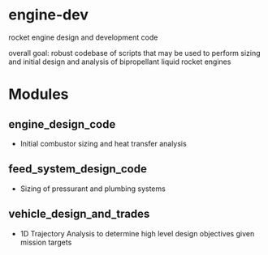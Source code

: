 # engine-dev
rocket engine design and development code

overall goal: robust codebase of scripts that may be used to perform sizing and initial design and analysis of bipropellant liquid rocket engines

# Modules
## engine_design_code
- Initial combustor sizing and heat transfer analysis

## feed_system_design_code
- Sizing of pressurant and plumbing systems 

## vehicle_design_and_trades
- 1D Trajectory Analysis to determine high level design objectives given mission targets
